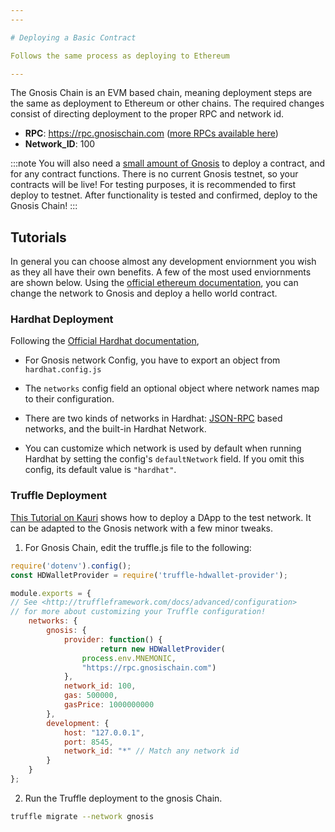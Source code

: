 ```yaml
---
---

# Deploying a Basic Contract

Follows the same process as deploying to Ethereum

---
```


The Gnosis Chain is an EVM based chain, meaning deployment steps are the same as deployment to Ethereum or other chains. The required changes consist of directing deployment to the proper RPC and network id.

- **RPC**: https://rpc.gnosischain.com ([more RPCs available here](/tools/rpc))
- **Network_ID**: 100


:::note
You will also need a [small amount of Gnosis](/tools/faucets) to deploy a contract, and for any contract functions. There is no current Gnosis testnet, so your contracts will be live! 
For testing purposes, it is recommended to first deploy to testnet. After functionality is tested and confirmed, deploy to the Gnosis Chain!
:::

## Tutorials

In general you can choose almost any development enviornment you wish as they all have their own benefits. A few of the most used enviornments are shown below. Using the [official ethereum documentation](https://ethereum.org/en/developers/tutorials/hello-world-smart-contract/), you can change the network to Gnosis and deploy a hello world contract.

### Hardhat Deployment

Following the [Official Hardhat documentation](https://hardhat.org/hardhat-runner/docs/guides/project-setup),

- For Gnosis network Config, you have to export an object from ```hardhat.config.js```

- The ```networks``` config field an optional object where network names map to their configuration.

- There are two kinds of networks in Hardhat: [JSON-RPC](https://eth.wiki/json-rpc/API) based networks, and the built-in Hardhat Network.

- You can customize which network is used by default when running Hardhat by setting the config's ```defaultNetwork``` field. If you omit this config, its default value is ```"hardhat"```.

### Truffle Deployment

[This Tutorial on Kauri](https://kauri.io/#collections/POA%20Tutorial%20series/poa-part-1-develop-and-deploy-a-smart-contract/) shows how to deploy a DApp to the test network. It can be adapted to the Gnosis network with a few minor tweaks.

1. For Gnosis Chain, edit the truffle.js file to the following:

```js showLineNumbers
require('dotenv').config();
const HDWalletProvider = require('truffle-hdwallet-provider');

module.exports = {
// See <http://truffleframework.com/docs/advanced/configuration>
// for more about customizing your Truffle configuration!
    networks: {
        gnosis: {
            provider: function() {
                    return new HDWalletProvider(
                process.env.MNEMONIC,
                "https://rpc.gnosischain.com")
            },
            network_id: 100,
            gas: 500000,
            gasPrice: 1000000000
        },
        development: {
            host: "127.0.0.1",
            port: 8545,
            network_id: "*" // Match any network id
        }
    }
};
```

2. Run the Truffle deployment to the gnosis Chain.

```bash
truffle migrate --network gnosis
```
